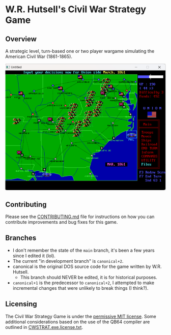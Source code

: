 # W.R. Hutsell's Civil War Strategy Game

## Overview
A strategic level, turn-based one or two player wargame simulating the American Civil War (1861-1865).

![Civil War Strategy Screenshot](dev/cws-screenshot.png)

## Contributing
Please see the [CONTRIBUTING.md](dev/CONTRIBUTING.md) file for instructions on how you can contribute improvements and bug fixes for this game.

## Branches
- I don't remember the state of the `main` branch, it's been a few years since I edited it (lol).
- The current "in development branch" is `canonical+2`.
- canonical is the original DOS source code for the game written by W.R. Hutsell.
    - This branch should NEVER be edited, it is for historical purposes.
- `canonical+1` is the predecessor to `canonical+2`, I attempted to make incremental changes that were unlikely to break things (I think?).

## Licensing
The Civil War Strategy Game is under the [permissive MIT license](../LICENSE). Some additional considerations based on the use of the QB64 compiler are outlined in [CWSTRAT.exe.license.txt](../CWSTRAT.exe.license.txt).